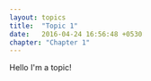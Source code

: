 ```yaml
---
layout: topics
title:  "Topic 1"
date:   2016-04-24 16:56:48 +0530
chapter: "Chapter 1"
---
```

Hello I'm a topic!
